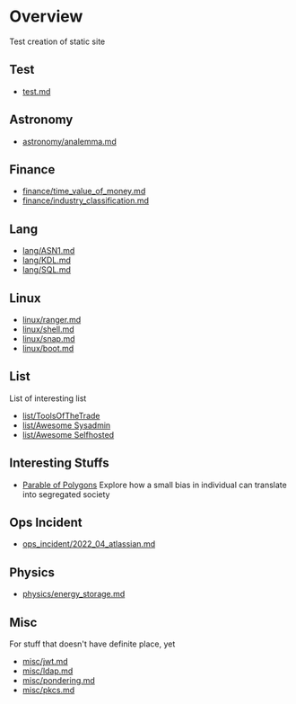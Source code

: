 # Overview

Test creation of static site

## Test
* [test.md](./notes/test.md)

## Astronomy
* [astronomy/analemma.md](./notes/astronomy/analemma.md)

## Finance
* [finance/time_value_of_money.md](./notes/finance/time_value_of_money.md)
* [finance/industry_classification.md](./notes/finance/industry_classification.md)

## Lang
* [lang/ASN1.md](./notes/lang/ASN1.md)
* [lang/KDL.md](./notes/lang/KDL.md)
* [lang/SQL.md](./notes/lang/SQL.md)

## Linux
* [linux/ranger.md](./notes/linux/ranger.md)
* [linux/shell.md](./notes/linux/shell.md)
* [linux/snap.md](./notes/linux/snap.md)
* [linux/boot.md](./notes/linux/boot.md)

## List
List of interesting list
* [list/ToolsOfTheTrade](https://github.com/cjbarber/ToolsOfTheTrade)
* [list/Awesome Sysadmin](https://github.com/awesome-foss/awesome-sysadmin)
* [list/Awesome Selfhosted](https://github.com/awesome-selfhosted/awesome-selfhosted)


## Interesting Stuffs
* [Parable of Polygons](https://ncase.me/polygons/)
  Explore how a small bias in individual can translate into segregated society

## Ops Incident
* [ops_incident/2022_04_atlassian.md](./notes/ops_incident/2022_04_atlassian.md)

## Physics
* [physics/energy_storage.md](./notes/physics/energy_storage.md)

## Misc
For stuff that doesn't have definite place, yet
* [misc/jwt.md](./notes/misc/jwt.md)
* [misc/ldap.md](./notes/misc/ldap.md)
* [misc/pondering.md](./notes/misc/pondering.md)
* [misc/pkcs.md](./notes/misc/pkcs.md)